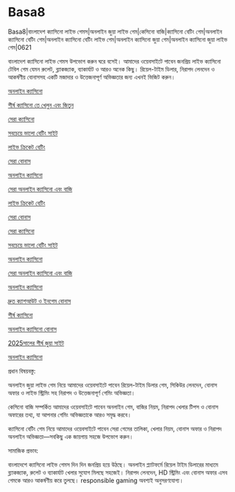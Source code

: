 # Basa8
Basa8|বাংলাদেশ ক্যাসিনো লাইভ গেমস|অনলাইন জুয়া লাইভ গেম|কেসিনো বাজি|ক্যাসিনো বেটিং গেম|অনলাইন ক্যাসিনো বেটিং গেম|অনলাইন ক্যাসিনো বেটিং লাইভ গেম|অনলাইন ক্যাসিনো জুয়া গেম|অনলাইন ক্যাসিনো জুয়া লাইভ গেম|0621

বাংলাদেশ ক্যাসিনো লাইভ গেমস উপভোগ করুন ঘরে বসেই। আমাদের ওয়েবসাইটে পাবেন জনপ্রিয় লাইভ ক্যাসিনো টেবিল গেম যেমন রুলেট, ব্ল্যাকজ্যাক, ব্যাকার্যাট ও আরও অনেক কিছু। রিয়েল-টাইম ডিলার, নিরাপদ লেনদেন ও আকর্ষণীয় বোনাসসহ একটি মজাদার ও উত্তেজনাপূর্ণ অভিজ্ঞতার জন্য এখনই ভিজিট করুন।

<a href="https://basa8vip.net/">অনলাইন ক্যাসিনো</a>

<a href="https://basa8us.net/">শীর্ষ ক্যাসিনো তে খেলুন এবং জিতুন</a>

<a href="https://basa8vip.com/">সেরা ক্যাসিনো</a>

<a href="https://basa8us.com/">সবচেয়ে ভালো বেটিং সাইট</a>

<a href="https://basa8uk.com/">লাইভ ক্রিকেট বেটিং</a>

<a href="https://basa8uk.net/">সেরা বোনাস</a>

<a href="https://basa8hub.com/">অনলাইন ক্যাসিনো</a>

<a href="https://basa8hub.net/">সেরা অনলাইন ক্যাসিনো এবং বাজি</a>

<a href="https://basa8uk.com/">লাইভ ক্রিকেট বেটিং</a>

<a href="https://basa8uk.net/">সেরা বোনাস</a>

<a href="https://basa8vip.com/">সেরা ক্যাসিনো</a>

<a href="https://basa8us.com/">সবচেয়ে ভালো বেটিং সাইট</a>

<a href="https://basa8hub.com/">অনলাইন ক্যাসিনো</a>

<a href="https://basa8hub.net/">সেরা অনলাইন ক্যাসিনো এবং বাজি</a>

<a href="https://basa8sx.com/">অনলাইন ক্যাসিনো</a>

<a href="https://basa8sx.net/">দ্রুত ক্যাশআউট ও ইনগেম বোনাস</a>

<a href="https://basa8wap.net/">শীর্ষ ক্যাসিনো</a>

<a href="https://basa8wap.com/">অনলাইন ক্যাসিনো বোনাস</a>

<a href="https://basa8now.com/">2025সালের শীর্ষ জুয়া সাইট</a>

<a href="https://basa8now.net/">অনলাইন ক্যাসিনো </a>

প্রধান বিষয়বস্তু:

অনলাইন জুয়া লাইভ গেম নিয়ে আমাদের ওয়েবসাইটে পাবেন রিয়েল-টাইম ডিলার গেম, সিকিউর লেনদেন, বোনাস অফার ও লাইভ স্ট্রিমিং সহ নিরাপদ ও উত্তেজনাপূর্ণ গেমিং অভিজ্ঞতা।

কেসিনো বাজি সম্পর্কিত আমাদের ওয়েবসাইটে পাবেন অনলাইন গেম, বাজির নিয়ম, নিরাপদ খেলার টিপস ও বোনাস অফারের তথ্য, যা আপনার গেমিং অভিজ্ঞতাকে আরও সমৃদ্ধ করবে।

ক্যাসিনো বেটিং গেম নিয়ে আমাদের ওয়েবসাইটে পাবেন সেরা গেমের তালিকা, খেলার নিয়ম, বোনাস অফার ও নিরাপদ অনলাইন অভিজ্ঞতা—সবকিছু এক জায়গায় সহজে উপভোগ করুন।

সামাজিক প্রভাব:

বাংলাদেশে ক্যাসিনো লাইভ গেমস দিন দিন জনপ্রিয় হয়ে উঠছে। অনলাইন প্ল্যাটফর্মে রিয়েল টাইম ডিলারের মাধ্যমে ব্ল্যাকজ্যাক, রুলেট ও ব্যাকার্যাট খেলার সুযোগ মিলছে সহজেই। নিরাপদ লেনদেন, HD স্ট্রিমিং এবং বোনাস অফার এসব গেমকে আরও আকর্ষণীয় করে তুলছে। responsible gaming অবশ্যই অনুসরণযোগ্য।
